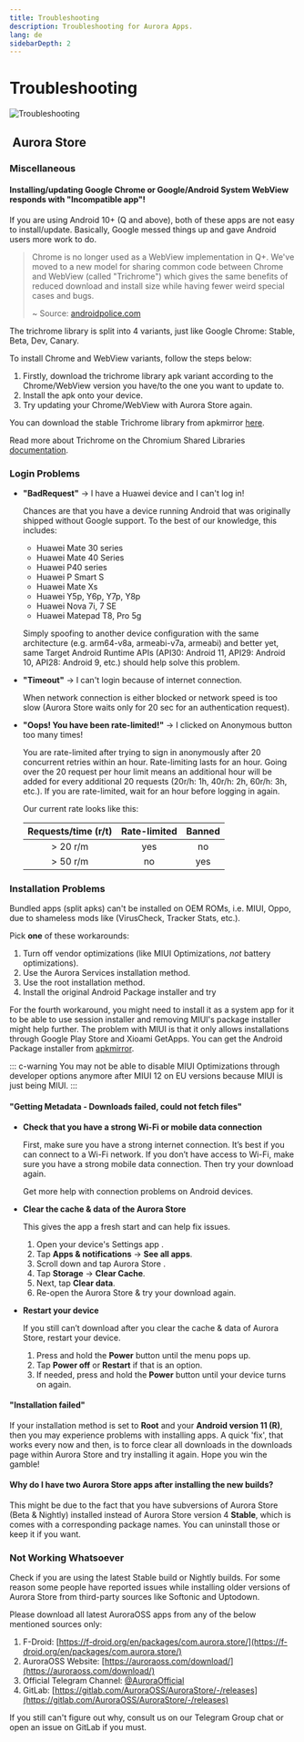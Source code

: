 ```yaml
---
title: Troubleshooting
description: Troubleshooting for Aurora Apps.
lang: de
sidebarDepth: 2
---
```


# Troubleshooting

![Troubleshooting](/assets/undraw_troubleshooting.svg)

## <img class="headerLogo" :src="$withBase('/icons/aurora_store.png')"> Aurora Store

### Miscellaneous

#### Installing/updating Google Chrome or Google/Android System WebView responds with "Incompatible app"!

If you are using Android 10+ (Q and above), both of these apps are not easy to install/update. Basically, Google messed things up and gave Android users more work to do.

> Chrome is no longer used as a WebView implementation in Q+. We've moved to a new model for sharing common code between Chrome and WebView (called "Trichrome") which gives the same benefits of reduced download and install size while having fewer weird special cases and bugs.
>
> ~ Source: [androidpolice.com](https://www.androidpolice.com/2019/10/24/android-10-no-longer-uses-chrome-app-to-render-pages-inside-apps/)

The trichrome library is split into 4 variants, just like Google Chrome: Stable, Beta, Dev, Canary.

To install Chrome and WebView variants, follow the steps below:

1. Firstly, download the trichrome library apk variant according to the Chrome/WebView version you have/to the one you want to update to.
2. Install the apk onto your device.
3. Try updating your Chrome/WebView with Aurora Store again.

You can download the stable Trichrome library from apkmirror [here](https://www.apkmirror.com/apk/google-inc/trichrome-library/#variants).

Read more about Trichrome on the Chromium Shared Libraries [documentation](https://chromium.googlesource.com/chromium/src.git/+/master/docs/android_native_libraries.md).

### Login Problems

-   **"BadRequest"** → I have a Huawei device and I can't log in!

    Chances are that you have a device running Android that was originally shipped without Google support. To the best of our knowledge, this includes:

    -   Huawei Mate 30 series
    -   Huawei Mate 40 Series
    -   Huawei P40 series
    -   Huawei P Smart S
    -   Huawei Mate Xs
    -   Huawei Y5p, Y6p, Y7p, Y8p
    -   Huawei Nova 7i, 7 SE
    -   Huawei Matepad T8, Pro 5g

    Simply spoofing to another device configuration with the same architecture (e.g. arm64-v8a, armeabi-v7a, armeabi) and better yet, same Target Android Runtime APIs (API30: Android 11, API29: Android 10, API28: Android 9, etc.) should help solve this problem.

-   **"Timeout"** → I can't login because of internet connection.

    When network connection is either blocked or network speed is too slow (Aurora Store waits only for 20 sec for an authentication request).

-   **"Oops! You have been rate-limited!"** → I clicked on Anonymous button too many times!

    You are rate-limited after trying to sign in anonymously after 20 concurrent retries within an hour. Rate-limiting lasts for an hour. Going over the 20 request per hour limit means an additional hour  will be added for every additional 20 requests (20r/h: 1h, 40r/h: 2h, 60r/h: 3h, etc.). If you are rate-limited, wait for an hour before logging in again.

    Our current rate looks like this:

    | Requests/time (r/t) | Rate-limited | Banned |
    | :-----------------: | :----------: | :----: |
    |      > 20 r/m       |     yes      |   no   |
    |      > 50 r/m       |      no      |  yes   |

### Installation Problems

Bundled apps (split apks) can't be installed on OEM ROMs, i.e. MIUI, Oppo, due to shameless mods like (VirusCheck, Tracker Stats, etc.).

Pick **one** of these workarounds:

1. Turn off vendor optimizations (like MIUI Optimizations, _not_ battery optimizations).
2. Use the Aurora Services installation method.
3. Use the root installation method.
4. Install the original Android Package installer and try 

For the fourth workaround, you might need to install it as a system app for it to be able to use session installer and removing MIUI's package installer might help further. The problem with MIUI is that it only allows installations through Google Play Store and Xioami GetApps. You can get the Android Package installer from [apkmirror](https://www.apkmirror.com/apk/google-inc/package-installer/).

::: c-warning
You may not be able to disable MIUI Optimizations through developer options anymore after MIUI 12 on EU versions because MIUI is just being MIUI.
:::

#### "Getting Metadata - Downloads failed, could not fetch files"

-   **Check that you have a strong Wi-Fi or mobile data connection**

    First, make sure you have a strong internet connection. It’s best if you can connect to a Wi-Fi network. If you don’t have access to Wi-Fi, make sure you have a strong mobile data connection. Then try your download again.

    Get more help with connection problems on Android devices.

-   **Clear the cache & data of the Aurora Store**

    This gives the app a fresh start and can help fix issues.

    1. Open your device's Settings app <SettingsIcon />.
    2. Tap **Apps & notifications** → **See all apps**.
    3. Scroll down and tap Aurora Store <BasketIcon />.
    4. Tap **Storage** → **Clear Cache**.
    5. Next, tap **Clear data**.
    6. Re-open the Aurora Store & try your download again.

-   **Restart your device**

    If you still can’t download after you clear the cache & data of Aurora Store, restart your device.

    1. Press and hold the **Power** button until the menu pops up.
    2. Tap **Power off** or **Restart** if that is an option.
    3. If needed, press and hold the **Power** button until your device turns on again.

#### "Installation failed"

If your installation method is set to **Root** and your **Android version 11 (R)**, then you may experience problems with installing apps. A quick 'fix', that works every now and then, is to force clear all downloads in the downloads page within Aurora Store and try installing it again. Hope you win the gamble!

#### Why do I have two Aurora Store apps after installing the new builds?

This might be due to the fact that you have subversions of Aurora Store (Beta & Nightly) installed instead of Aurora Store version 4 **Stable**, which is comes with a corresponding package names. You can uninstall those or keep it if you want.

### Not Working Whatsoever

Check if you are using the latest Stable build or Nightly builds. For some reason some people have reported issues while installing older versions of Aurora Store from third-party sources like Softonic and Uptodown.

Please download all latest AuroraOSS apps from any of the below mentioned sources only:

1. F-Droid: [https://f-droid.org/en/packages/com.aurora.store/](https://f-droid.org/en/packages/com.aurora.store/)
2. AuroraOSS Website: [https://auroraoss.com/download/](https://auroraoss.com/download/)
3. Official Telegram Channel: [@AuroraOfficial](tg://resolve?domain=AuroraOfficial)
4. GitLab: [https://gitlab.com/AuroraOSS/AuroraStore/-/releases](https://gitlab.com/AuroraOSS/AuroraStore/-/releases)

If you still can't figure out why, consult us on our Telegram Group chat or open an issue on GitLab if you must.
